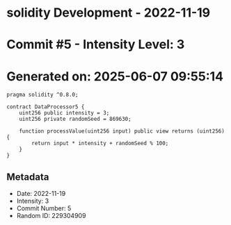 ﻿# solidity Development - 2022-11-19
# Commit #5 - Intensity Level: 3
# Generated on: 2025-06-07 09:55:14
```solidity
pragma solidity ^0.8.0;

contract DataProcessor5 {
    uint256 public intensity = 3;
    uint256 private randomSeed = 869630;

    function processValue(uint256 input) public view returns (uint256) {
        return input * intensity + randomSeed % 100;
    }
}
```
## Metadata
- Date: 2022-11-19
- Intensity: 3
- Commit Number: 5
- Random ID: 229304909
